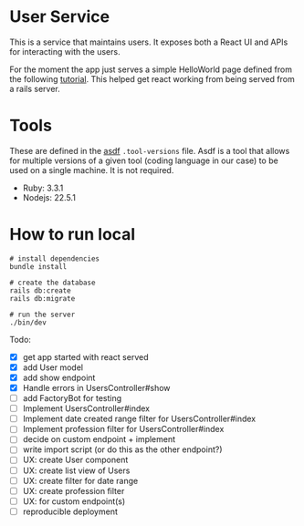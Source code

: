 # User Service
This is a service that maintains users. It exposes both a React UI and APIs for interacting with the users. 

For the moment the app just serves a simple HelloWorld page defined from the 
following [tutorial](https://www.shakacode.com/react-on-rails/docs/guides/tutorial/). 
This helped get react working from being served from a rails server.

# Tools
These are defined in the [asdf](https://asdf-vm.com/) `.tool-versions` file. Asdf is a tool that allows for 
multiple versions of a given tool (coding language in our case) to be used on a single machine. It is not required. 
- Ruby: 3.3.1
- Nodejs: 22.5.1


# How to run local
```
# install dependencies
bundle install

# create the database
rails db:create
rails db:migrate

# run the server
./bin/dev
```


Todo:
- [x] get app started with react served
- [x] add User model
- [x] add show endpoint
- [x] Handle errors in UsersController#show
- [ ] add FactoryBot for testing
- [ ] Implement UsersController#index
- [ ] Implement date created range filter for UsersController#index
- [ ] Implement profession filter for UsersController#index
- [ ] decide on custom endpoint + implement
- [ ] write import script (or do this as the other endpoint?)
- [ ] UX: create User component
- [ ] UX: create list view of Users
- [ ] UX: create filter for date range
- [ ] UX: create profession filter
- [ ] UX: for custom endpoint(s)
- [ ] reproducible deployment
